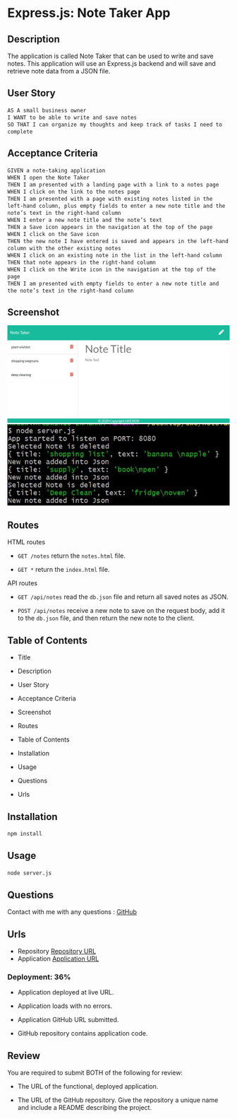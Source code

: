 # Express.js: Note Taker App

## Description

The application is called Note Taker that can be used to write and save notes. This application will use an Express.js backend and will save and retrieve note data from a JSON file.

## User Story

```
AS A small business owner
I WANT to be able to write and save notes
SO THAT I can organize my thoughts and keep track of tasks I need to complete
```
## Acceptance Criteria

```
GIVEN a note-taking application
WHEN I open the Note Taker
THEN I am presented with a landing page with a link to a notes page
WHEN I click on the link to the notes page
THEN I am presented with a page with existing notes listed in the left-hand column, plus empty fields to enter a new note title and the note’s text in the right-hand column
WHEN I enter a new note title and the note’s text
THEN a Save icon appears in the navigation at the top of the page
WHEN I click on the Save icon
THEN the new note I have entered is saved and appears in the left-hand column with the other existing notes
WHEN I click on an existing note in the list in the left-hand column
THEN that note appears in the right-hand column
WHEN I click on the Write icon in the navigation at the top of the page
THEN I am presented with empty fields to enter a new note title and the note’s text in the right-hand column
```

## Screenshot

![Notes page screenshot](./Develop/public/assets/images/notes.JPG)
![Notes CLI screenshot](./Develop/public/assets/images/noteCLI.JPG)

## Routes

HTML routes

* `GET /notes` return the `notes.html` file.

* `GET *` return the `index.html` file.

 API routes 

* `GET /api/notes` read the `db.json` file and return all saved notes as JSON.

* `POST /api/notes` receive a new note to save on the request body, add it to the `db.json` file, and then return the new note to the client. 

## Table of Contents

* Title

* Description

* User Story

* Acceptance Criteria

* Screenshot

* Routes

* Table of Contents

* Installation

* Usage

* Questions

* Urls

## Installation

```md
npm install 
```

## Usage

```md
node server.js
```

## Questions
Contact with me with any questions : [GitHub](https://github.com/kinziva)<br />

## Urls
* Repository [Repository URL ](https://github.com/kinziva/noteTakeApp)
* Application [Application URL ](https://github.com/kinziva/teamProfileGenerator)

### Deployment: 36%

* Application deployed at live URL.

* Application loads with no errors.

* Application GitHub URL submitted.

* GitHub repository contains application code.






## Review

You are required to submit BOTH of the following for review:

* The URL of the functional, deployed application.

* The URL of the GitHub repository. Give the repository a unique name and include a README describing the project.

